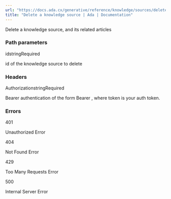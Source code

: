 ```yaml
---
url: "https://docs.ada.cx/generative/reference/knowledge/sources/delete"
title: "Delete a knowledge source | Ada | Documentation"
---
```


Delete a knowledge source, and its related articles

### Path parameters

idstringRequired

id of the knowledge source to delete

### Headers

AuthorizationstringRequired

Bearer authentication of the form Bearer <token>, where token is your auth token.

### Errors

401

Unauthorized Error

404

Not Found Error

429

Too Many Requests Error

500

Internal Server Error